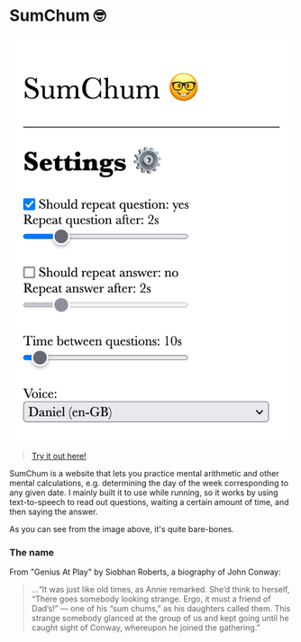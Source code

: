 # SumChum 🤓

![demo](demo.png)

> [Try it out here!](https://projects.ollybritton.com/SumChum)

SumChum is a website that lets you practice mental arithmetic and other mental calculations, e.g. determining the day of the week corresponding to any given date. I mainly built it to use while running, so it works by using text-to-speech to read out questions, waiting a certain amount of time, and then saying the answer.

As you can see from the image above, it's quite bare-bones.

### The name

From "Genius At Play" by Siobhan Roberts, a biography of John Conway:

> ...“It was just like old times, as Annie remarked. She’d think to herself, “There goes somebody looking strange. Ergo, it must a friend of Dad’s!” — one of his “sum chums,” as his daughters called them. This strange somebody glanced at the group of us and kept going until he caught sight of Conway, whereupon he joined the gathering.”
